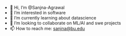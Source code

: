 - 👋 Hi, I’m @Sanjna-Agrawal
- 👀 I’m interested in software
- 🌱 I’m currently learning about datascience
- 💞️ I’m looking to collaborate on ML/AI and swe projects
- 📫 How to reach me: sanjna@bu.edu

<!---
Sanjna-Agrawal/Sanjna-Agrawal is a ✨ special ✨ repository because its `README.md` (this file) appears on your GitHub profile.
You can click the Preview link to take a look at your changes.
--->
